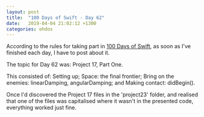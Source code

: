 ```yaml
---
layout: post
title:  "100 Days of Swift - Day 62"
date:   2019-04-04 21:02:12 +1300
categories: ohdos
---
```

According to the rules for taking part in [100 Days of Swift](https://www.hackingwithswift.com/100), as soon as I've finished each day, I have to post about it.

The topic for Day 62 was: Project 17, Part One.

This consisted of: Setting up; Space: the final frontier; Bring on the enemies: linearDamping, angularDamping; and Making contact: didBegin().

Once I'd discovered the Project 17 files in the 'project23' folder, and realised that one of the files was capitalised where it wasn't in the presented code, everything worked just fine.
